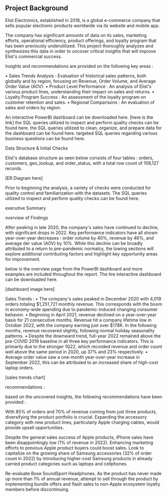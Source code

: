 Project Background 
-------------------------------------------
Elist Electronics, established in 2018, is a global e-commerce company that sells popular electronic products worldwide via its website and mobile app. 

The company has significant amounts of data on its sales, marketing efforts, operational efficiency, product offerings, and loyalty program that has been previously underutilized. This project thoroughly analyzes and synthesizes this data in order to uncover critical insights that will improve Elist's commercial success. 

Insights and recommendations are provided on the following key areas : 

• Sales Trends Analysis : Evaluation of historical sales patterns, both globally and by region, focusing on Revenue, Order Volume, and Average Order Value (AOV). 
• Product Level Performance : An analysis of Elist's various product lines, understanding their impact on sales and returns. 
• Loyalty Program Success : An assessment of the loyalty program on customer retention and sales. 
• Regional Comparisons : An evaluation of sales and orders by region.

An interactive PowerBI dashboard can be downloaded here. [here is the link]
the SQL queries utilized to inspect and perform quality checks can be found here. 
the SQL queries utilized to clean, organize, and prepare data for the dashboard can be found here. 
targeted SQL queries regarding various business questions can be found here.

Data Structure & Initial Checks 

Elist's database structure as seen below consists of four tables : orders, customers, geo_lookup, and order_status, with a total row count of 108,127 records.

[ER Diagram here]

Prior to beginning the analysis, a variety of checks were conducted for quality control and familiarization with the datasets. The SQL queries utilized to inspect and perform quality checks can be found here.

executive Summary 

overview of Findings 

After peaking in late 2020, the company's sales have continued to decline, with significant drops in 2022. Key performance indicators have all shown year-over-year decreases : order volume by 40%, revenue by 46%, and average der value (AOV) by 10%. While this decline can be broadly attributed to a return to pre-pandemic normalcy, the lowing sections will explore additional contributing factors and highlight key opportunity areas for improvement. 

below is the overview page from the PowerBI dashboard and more examples are included throughout the report. The tire interactive dashboard can be downloaded here.

[dashboard image here]

Sales Trends : 
• The company's sales peaked in December 2020 with 4,019 orders totaling $1,251,721 monthly revenue. This corresponds with the boom in economy-wide spending due to pandemic-induced changing consumer behavior. 
• Beginning in April 2021, revenue declined on a year-over-year basis for 21 consecutive months. Revenue hit a company lifetime low in October 2022, with the company earning just over $178K. In the following months, revenue recovered slightly, following normal holiday seasonality patterns. 
• Despite the downward trend, full-year 2022 remained above the pre-COVID 2019 baseline in all three key performance indicators. This is primarily due to the stronger 1Q22, which recorded revenue and order count well above the same period in 2020, up 37% and 23% respectively. 
• Average order value saw a one-month year-over-year increase in September 2022, this can be attributed to an increased share of high-cost laptop orders.

[sales trends chart]

recommendations : 

based on the uncovered insights, the following recommendations have been provided : 

With 85% of orders and 70% of revenue coming from just three products, diversifying the product portfolio is crucial. Expanding the accessory category with new product lines, particularly Apple charging cables, would provide upsell opportunities. 

Despite the general sales success of Apple products, iPhone sales have been disappointingly low (1% of revenue in 2022). Enhancing marketing efforts to previous Apple product buyers could boost sales. Look to capitalize on the growing share of Samsung accessories (32% of order count in 2022) by introducing higher-cost Samsung products in already carried product categories such as laptops and cellphones. 

Re-evaluate Bose SoundSport Headphones. As the product has never made up more than 1% of annual revenue, attempt to sell through the product by implementing bundle offers and flash sales to non-Apple ecosystem loyalty members before discontinuing.
